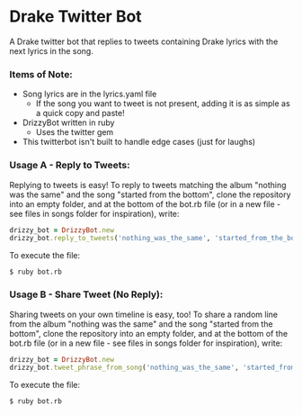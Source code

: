 # Drake Twitter Bot
A Drake twitter bot that replies to tweets containing Drake lyrics with the next lyrics in the song.

### Items of Note:
- Song lyrics are in the lyrics.yaml file
  - If the song you want to tweet is not present, adding it is as simple as a quick copy and paste!
- DrizzyBot written in ruby
  - Uses the twitter gem
- This twitterbot isn't built to handle edge cases (just for laughs)

### Usage A - Reply to Tweets:
Replying to tweets is easy! To reply to tweets matching the album "nothing was the same" and the song "started from the bottom", clone the repository into an empty folder, and at the bottom of the bot.rb file (or in a new file - see files in songs folder for inspiration), write:

```ruby
drizzy_bot = DrizzyBot.new
drizzy_bot.reply_to_tweets('nothing_was_the_same', 'started_from_the_bottom')
```

To execute the file:

```shell
$ ruby bot.rb
```

### Usage B - Share Tweet (No Reply):
Sharing tweets on your own timeline is easy, too! To share a random line from the album "nothing was the same" and the song "started from the bottom", clone the repository into an empty folder, and at the bottom of the bot.rb file (or in a new file - see files in songs folder for inspiration), write:

```ruby
drizzy_bot = DrizzyBot.new
drizzy_bot.tweet_phrase_from_song('nothing_was_the_same', 'started_from_the_bottom')
```

To execute the file:

```shell
$ ruby bot.rb
```